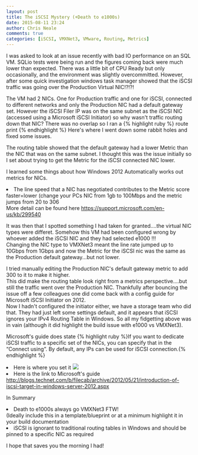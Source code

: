 ```yaml
---
layout: post
title: The iSCSI Mystery (+Death to e1000s)
date: 2015-08-11 23:24
author: Chris Neale
comments: true
categories: [iSCSI, VMXNet3, VMware, Routing, Metrics]
---
```

I was asked to look at an issue recently with bad IO performance on an SQL VM.  SQLio tests were being run and the figures coming back were much lower than expected. There was a little bit of CPU Ready but only occasionally, and the environment was slightly overcommitted.  However, after some quick investigation windows task manager showed that the iSCSI traffic was going over the Production Virtual NIC!?!?!

The VM had 2 NICs.  One for Production traffic and one for iSCSI, connected to different networks and only the Production NIC had a default gateway set.  However the iSCSI Filer IP was on the same subnet as the iSCSI NIC (accessed using a Microsoft iSCSI Initiator) so why wasn't traffic routing down that NIC?  There was no overlap so I ran a 
{% highlight ruby %}
route print
{% endhighlight %}
Here's where I went down some rabbit holes and fixed some issues.

The routing table showed that the default gateway had a lower Metric than the NIC that was on the same subnet.  I thought this was the issue initially so I set about trying to get the Metric for the iSCSI connected NIC lower.

I learned some things about how Windows 2012 Automatically works out metrics for NICs.
<LI>The line speed that a NIC has negotiated contributes to the Metric score faster=lower (change your PCs NIC from 1gb to 100Mbps and the metric jumps from 20 to 306 </LI>
More detail can be found here <A HREF=https://support.microsoft.com/en-us/kb/299540>https://support.microsoft.com/en-us/kb/299540</A>

It was then that I spotted something I had taken for granted....the virtual NIC types were differet.  Somehow this VM had been configured wrong by whoever added the iSCSI NIC and they had selected e1000 !!!<BR>
Changing the NIC type to VMXNet3 meant the line rate jumped up to 10Gbps from 1Gbps and now the Metric for the iSCSI nic was the same as the Production default gateway...but not lower.  

I tried manually editing the Production NIC's default gateway metric to add 300 to it to make it higher.  
This did make the routing table look right from a metrics perspective....but still the traffic went over the Production NIC.  Thankfully after bouncing the issue off a few colleagues one did come back with a config guide for Microsoft iSCSI Initiator on 2012.  <BR>
Now I hadn't configured the initiator either, we have a storage team who did that.  They had just left some settings default, and it appears that iSCSI ignores your IPv4 Routing Table in Windows.  So all my fidgetting above was in vain (although it did highlight the build issue with e1000 vs VMXNet3).

Microsoft's guide does state
{% highlight ruby %}If you want to dedicate iSCSI traffic to a specific set of the NICs, you can specify that in the “Connect using”. By default, any IPs can be used for iSCSI connection.{% endhighlight %}
<LI>Here is where you set it 
<IMG SRC=http://blogs.technet.com/cfs-file.ashx/__key/communityserver-blogs-components-weblogfiles/00-00-00-47-85-metablogapi/7484.image_5F00_20EE0961.png></LI>
<LI>Here is the link to Microsoft's guide <A HREF=http://blogs.technet.com/b/filecab/archive/2012/05/21/introduction-of-iscsi-target-in-windows-server-2012.aspx> http://blogs.technet.com/b/filecab/archive/2012/05/21/introduction-of-iscsi-target-in-windows-server-2012.aspx</A></LI>

In Summary
<LI> Death to e1000s always go VMXNet3 FTW!<BR>
(Ideally include this in a template/blueprint or at a minimum highlight it in your build documentation</LI>
<LI> iSCSI is ignorant to traditional routing tables in Windows and should be pinned to a specific NIC as required</LI>

I hope that saves you the morning I had!
